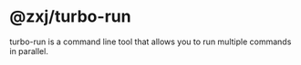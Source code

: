 # @zxj/turbo-run

turbo-run is a command line tool that allows you to run multiple commands in parallel.
